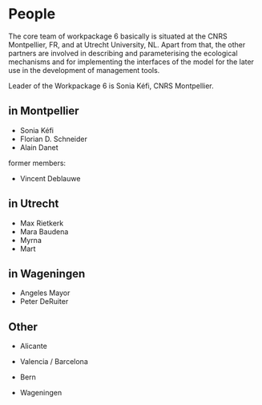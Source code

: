 # People

The core team of workpackage 6 basically is situated at the CNRS Montpellier, FR, and at Utrecht University, NL. Apart from that, the other partners are involved in describing and parameterising the ecological mechanisms and for implementing the interfaces of the model for the later use in the development of management tools.

Leader of the Workpackage 6 is Sonia Kéfi, CNRS Montpellier. 

## in Montpellier

- Sonia Kéfi
- Florian D. Schneider
- Alain Danet

former members: 

- Vincent Deblauwe

## in Utrecht

- Max Rietkerk
- Mara Baudena
- Myrna 
- Mart 

## in Wageningen

- Angeles Mayor
- Peter DeRuiter

## Other

- Alicante

- Valencia / Barcelona

- Bern

- Wageningen
